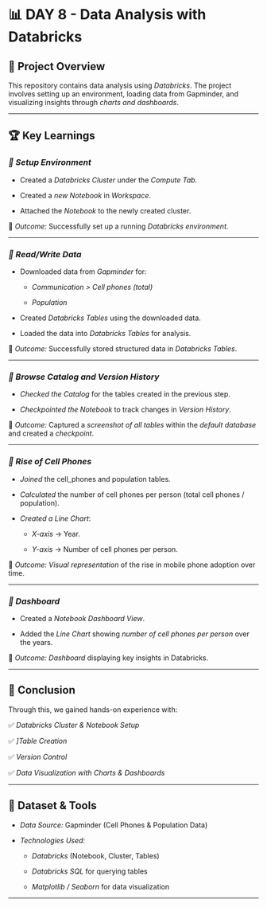 # 📊 DAY 8 - Data Analysis with Databricks

## 📌 Project Overview
This repository contains data analysis using *Databricks*. 
The project involves setting up an environment, loading data from Gapminder, and visualizing insights through *charts and dashboards*.

---

## 🏆 Key Learnings

### *⿡ Setup Environment*

- Created a *Databricks Cluster* under the *Compute Tab*.

- Created a *new Notebook* in *Workspace*.

- Attached the *Notebook* to the newly created cluster.

📌 *Outcome:* Successfully set up a running *Databricks environment*.

---

### *⿢ Read/Write Data*

- Downloaded data from *Gapminder* for:

  - *Communication > Cell phones (total)*

  - *Population*

- Created *Databricks Tables* using the downloaded data.

- Loaded the data into *Databricks Tables* for analysis.

📌 *Outcome:* Successfully stored structured data in *Databricks Tables*.

---

### *⿣ Browse Catalog and Version History*

- *Checked the Catalog* for the tables created in the previous step.

- *Checkpointed the Notebook* to track changes in *Version History*.

📌 *Outcome:* Captured a *screenshot of all tables* within the *default database* and created a *checkpoint*.

---

### *⿤ Rise of Cell Phones*

- *Joined* the cell_phones and population tables.

- *Calculated* the number of cell phones per person (total cell phones / population).

- *Created a Line Chart*:

  - *X-axis* → Year.

  - *Y-axis* → Number of cell phones per person.

📌 *Outcome:* *Visual representation* of the rise in mobile phone adoption over time.

---

### *⿥ Dashboard*

- Created a *Notebook Dashboard View*.

- Added the *Line Chart* showing *number of cell phones per person* over the years.

📌 *Outcome:* *Dashboard* displaying key insights in Databricks.

---

## 🚀 Conclusion

Through this, we gained hands-on experience with:

✅ *Databricks Cluster & Notebook Setup*  

✅ *]Table Creation*  

✅ *Version Control*  

✅ *Data Visualization with Charts & Dashboards*  

---

## 📂 Dataset & Tools

- *Data Source:* Gapminder (Cell Phones & Population Data)

- *Technologies Used:*

  - *Databricks* (Notebook, Cluster, Tables)

  - *Databricks SQL* for querying tables

  - *Matplotlib / Seaborn* for data visualization

---
